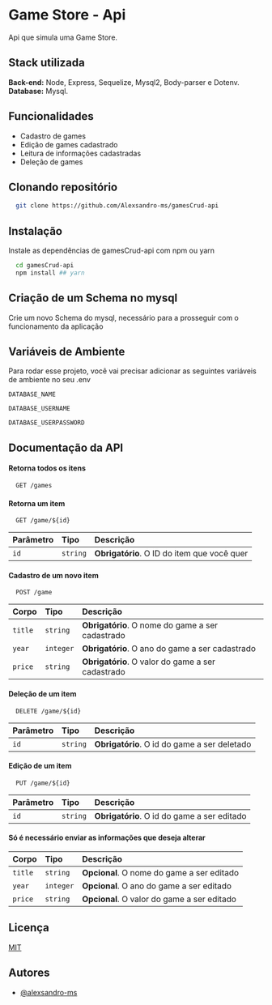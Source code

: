 
# Game Store - Api

Api que simula uma Game Store.


## Stack utilizada

**Back-end:** Node, Express, Sequelize, Mysql2, Body-parser e Dotenv.
**Database:** Mysql.


## Funcionalidades

- Cadastro de games
- Edição de games cadastrado
- Leitura de informações cadastradas
- Deleção de games


## Clonando repositório

```bash
  git clone https://github.com/Alexsandro-ms/gamesCrud-api
```

## Instalação

Instale as dependências de gamesCrud-api com npm ou yarn

```bash
  cd gamesCrud-api
  npm install ## yarn
```

## Criação de um Schema no mysql

Crie um novo Schema do mysql, necessário para a prosseguir com o funcionamento da aplicação

    
## Variáveis de Ambiente

Para rodar esse projeto, você vai precisar adicionar as seguintes variáveis de ambiente no seu .env

`DATABASE_NAME`

`DATABASE_USERNAME`

`DATABASE_USERPASSWORD`


## Documentação da API

#### Retorna todos os itens

```http
  GET /games
```

#### Retorna um item

```http
  GET /game/${id}
```

| Parâmetro   | Tipo       | Descrição                                   |
| :---------- | :--------- | :------------------------------------------ |
| `id`      | `string` | **Obrigatório**. O ID do item que você quer |


#### Cadastro de um novo item

```http
  POST /game
```

| Corpo   | Tipo       | Descrição                                   |
| :---------- | :--------- | :------------------------------------------ |
| `title`      | `string` | **Obrigatório**. O nome do game a ser cadastrado |
| `year`      | `integer` | **Obrigatório**. O ano do game a ser cadastrado |
| `price`      | `string` | **Obrigatório**. O valor do game a ser cadastrado |


#### Deleção de um item

```http
  DELETE /game/${id}
```

| Parâmetro   | Tipo       | Descrição                                   |
| :---------- | :--------- | :------------------------------------------ |
| `id`      | `string` | **Obrigatório**. O id do game a ser deletado |

#### Edição de um item

```http
  PUT /game/${id}
```

| Parâmetro   | Tipo       | Descrição                                   |
| :---------- | :--------- | :------------------------------------------ |
| `id`      | `string` | **Obrigatório**. O id do game a ser editado |

#### Só é necessário enviar as informações que deseja alterar

| Corpo   | Tipo       | Descrição                                   |
| :---------- | :--------- | :------------------------------------------ |
| `title`      | `string` | **Opcional**. O nome do game a ser editado |
| `year`      | `integer` | **Opcional**. O ano do game a ser editado |
| `price`      | `string` | **Opcional**. O valor do game a ser editado |

## Licença

[MIT](https://choosealicense.com/licenses/mit/)


## Autores

- [@alexsandro-ms](https://www.github.com/alexsandro-ms)

